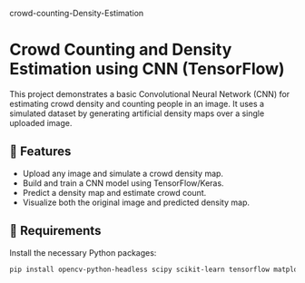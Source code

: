crowd-counting-Density-Estimation

# Crowd Counting and Density Estimation using CNN (TensorFlow)

This project demonstrates a basic Convolutional Neural Network (CNN) for estimating crowd density and counting people in an image. It uses a simulated dataset by generating artificial density maps over a single uploaded image.

## 🚀 Features

- Upload any image and simulate a crowd density map.
- Build and train a CNN model using TensorFlow/Keras.
- Predict a density map and estimate crowd count.
- Visualize both the original image and predicted density map.

## 🧰 Requirements

Install the necessary Python packages:

```bash
pip install opencv-python-headless scipy scikit-learn tensorflow matplotlib


